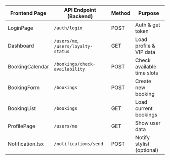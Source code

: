 | Frontend Page    | API Endpoint (Backend)               | Method | Purpose                    |
| ---------------- | ------------------------------------ | ------ | -------------------------- |
| LoginPage        | `/auth/login`                        | POST   | Auth & get token           |
| Dashboard        | `/users/me`, `/users/loyalty-status` | GET    | Load profile & VIP data    |
| BookingCalendar  | `/bookings/check-availability`       | POST   | Check available time slots |
| BookingForm      | `/bookings`                          | POST   | Create new booking         |
| BookingList      | `/bookings`                          | GET    | Load current bookings      |
| ProfilePage      | `/users/me`                          | GET    | Show user data             |
| Notification.tsx | `/notifications/send`                | POST   | Notify stylist (optional)  |
